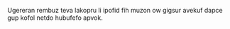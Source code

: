 Ugereran rembuz teva lakopru li ipofid fih muzon ow gigsur avekuf dapce gup kofol netdo hubufefo apvok.